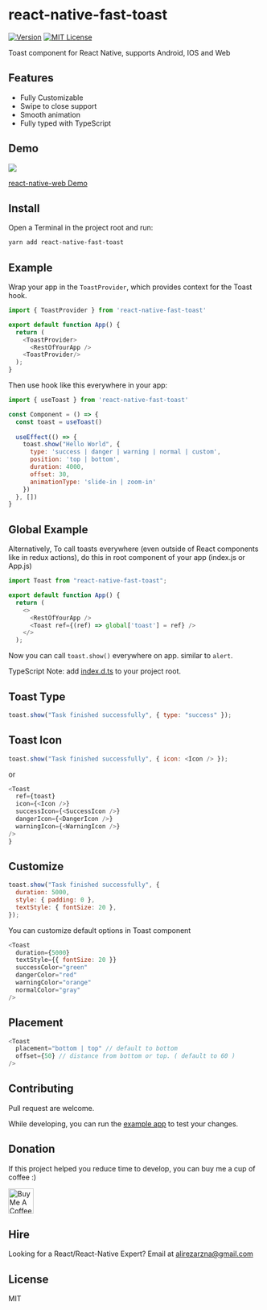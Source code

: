 # react-native-fast-toast

[![Version][version-badge]][package]
[![MIT License][license-badge]][license]

Toast component for React Native, supports Android, IOS and Web

## Features

- Fully Customizable
- Swipe to close support
- Smooth animation
- Fully typed with TypeScript

## Demo

![](https://user-images.githubusercontent.com/61647712/92497391-8864e900-f20e-11ea-93d8-bacc2b856583.gif)

[react-native-web Demo](https://arnnis.github.io/react-native-fast-toast/)

## Install

Open a Terminal in the project root and run:

```sh
yarn add react-native-fast-toast
```

## Example
Wrap your app in the `ToastProvider`, which provides context for the Toast hook.
```js
import { ToastProvider } from 'react-native-fast-toast'

export default function App() {
  return (
    <ToastProvider>
      <RestOfYourApp />
    <ToastProvider/>
  );
}
```

Then use hook like this everywhere in your app:
```js
import { useToast } from 'react-native-fast-toast'

const Component = () => {
  const toast = useToast()
  
  useEffect(() => {
    toast.show("Hello World", {
      type: 'success | danger | warning | normal | custom',
      position: 'top | bottom',
      duration: 4000,
      offset: 30,
      animationType: 'slide-in | zoom-in'
    })
  }, [])
}
```

## Global Example

Alternatively, To call toasts everywhere (even outside of React components like in redux actions), do this in root component of your app (index.js or App.js)

```js
import Toast from "react-native-fast-toast";

export default function App() {
  return (
    <>
      <RestOfYourApp />
      <Toast ref={(ref) => global['toast'] = ref} />
    </>
  );
```

Now you can call `toast.show()` everywhere on app. similar to `alert`.

TypeScript Note: add [index.d.ts](/example/index.d.ts) to your project root.

## Toast Type

```js
toast.show("Task finished successfully", { type: "success" });
```

## Toast Icon

```js
toast.show("Task finished successfully", { icon: <Icon /> });
```

or

```js
<Toast
  ref={toast}
  icon={<Icon />}
  successIcon={<SuccessIcon />}
  dangerIcon={<DangerIcon />}
  warningIcon={<WarningIcon />}
/>
}
```

## Customize

```js
toast.show("Task finished successfully", {
  duration: 5000,
  style: { padding: 0 },
  textStyle: { fontSize: 20 },
});
```

You can customize default options in Toast component

```js
<Toast 
  duration={5000} 
  textStyle={{ fontSize: 20 }}
  successColor="green"
  dangerColor="red"
  warningColor="orange"
  normalColor="gray"
/>
```

## Placement

```js
<Toast
  placement="bottom | top" // default to bottom
  offset={50} // distance from bottom or top. ( default to 60 )
/>
```

## Contributing

Pull request are welcome.

While developing, you can run the [example app](/example) to test your changes.

## Donation
If this project helped you reduce time to develop, you can buy me a cup of coffee :)

<a href="https://www.buymeacoffee.com/arnnis" target="_blank"><img src="https://cdn.buymeacoffee.com/buttons/default-red.png" alt="Buy Me A Coffee" height="50" ></a>

## Hire

Looking for a React/React-Native Expert? Email at alirezarzna@gmail.com

## License
MIT

[version-badge]: https://img.shields.io/npm/v/react-native-fast-toast.svg?style=flat-square
[package]: https://www.npmjs.com/package/react-native-fast-toast
[license-badge]: https://img.shields.io/static/v1?label=License&message=MIT&color=success&style=flat-square
[license]: https://github.com/arnnis/react-native-fast-toast/blob/master/LICENSE
